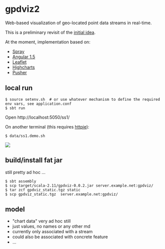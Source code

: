 # gpdviz2

Web-based visualization of geo-located point data streams in real-time.

This is a preliminary revisit of the [initial idea](https://github.com/carueda/gpdviz).

At the moment, implementation based on:

- [Spray](http://spray.io/)
- [Angular 1.5](https://angularjs.org/)
- [Leaflet](http://leafletjs.com/)
- [Highcharts](http://www.highcharts.com/)
- [Pusher](https://pusher.com/)


## local run

	$ source setenv.sh  # or use whatever mechanism to define the required env vars, see application.conf
	$ sbt run

Open http://localhost:5050/ss1/

On another terminal (this requires [httpie](https://httpie.org/)):

	$ data/ss1.demo.sh


![](https://github.com/carueda/gpdviz2/blob/master/static/gpdviz2.png)


## build/install fat jar

still pretty ad hoc ...

	$ sbt assembly
	$ scp target/scala-2.11/gpdviz-0.0.2.jar server.example.net:gpdviz/
	$ tar zcf gpdviz_static.tgz static
	$ scp gpdviz_static.tgz  server.example.net:gpdviz/


## model

- "chart data" very ad hoc still
- just values, no names or any other md
- currently only associated with a stream
- could also be associated with concrete feature
- ...

